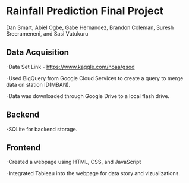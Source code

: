 # Rainfall Prediction Final Project
Dan Smart, Abiel Ogbe, Gabe Hernandez, Brandon Coleman, Suresh Sreerameneni, and Sasi Vutukuru

## Data Acquisition
-Data Set Link - https://www.kaggle.com/noaa/gsod

-Used BigQuery from Google Cloud Services to create a query to merge data on station ID(MBAN).

-Data was downloaded through Google Drive to a local flash drive.

## Backend
-SQLite for backend storage.

## Frontend
-Created a webpage using HTML, CSS, and JavaScript

-Integrated Tableau into the webpage for data story and vizualizations.
